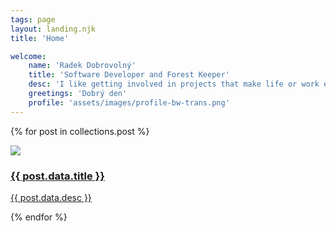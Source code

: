 ```yaml
---
tags: page
layout: landing.njk
title: 'Home'

welcome:
    name: 'Radek Dobrovolný'
    title: 'Software Developer and Forest Keeper'
    desc: 'I like getting involved in projects that make life or work easier. Or just for fun. I like projects to have a beginning and an end. Small and local is beautiful.'
    greetings: 'Dobrý den'
    profile: 'assets/images/profile-bw-trans.png'
---
```


{% for post in collections.post %}
<a href="{{ post.url }}">
<div class="blog-item">
    <img src="https://placehold.co/200x200">
    <h3>{{ post.data.title }}</h3>
    <p>{{ post.data.desc }}</p>
</div>
</a>
{% endfor %}